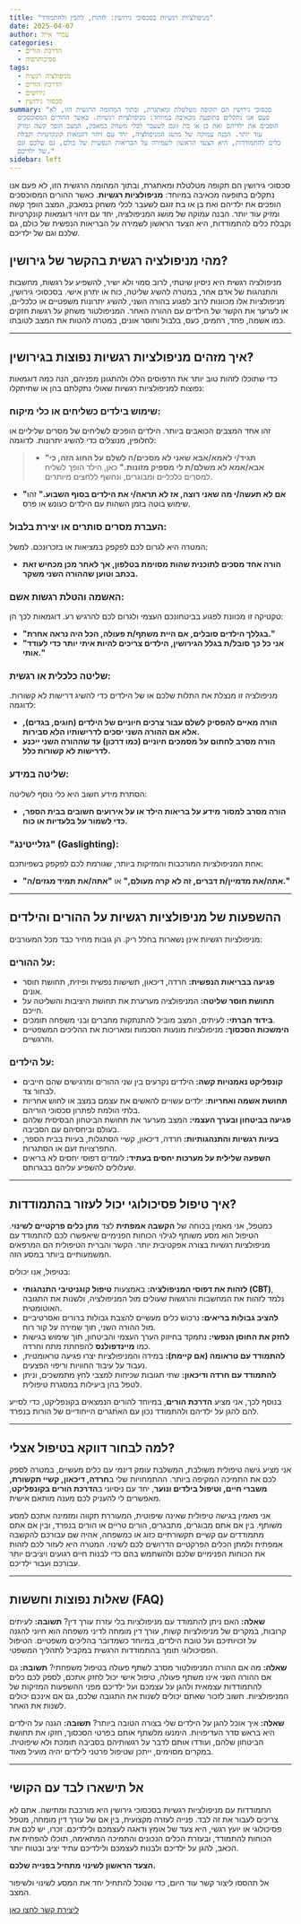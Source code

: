 ```yaml
---
title: "מניפולציות רגשיות בסכסוכי גירושין: לזהות, להבין ולהתמודד"
date: 2025-04-07
author: עמיר אייל
categories:
  - הדרכת הורים
  - פסיכותרפיה
tags:
  - מניפולציה רגשית
  - הדרכת הורים
  - גירושים
  - סכסוך גירושין
summary: "סכסוכי גירושין הם תקופה מטלטלת ומאתגרת, ובתוך המהומה הרגשית הזו, לא
  פעם אנו נתקלים בתופעה מכאיבה במיוחד: מניפולציות רגשיות. כאשר ההורים המסוכסכים
  הופכים את ילדיהם ואת בן או בת זוגם לשעבר לכלי משחק במאבק, המצב הופך קשה ומזיק
  עוד יותר. הבנה עמוקה של מושג המניפולציה, יחד עם זיהוי דוגמאות קונקרטיות וקבלת
  כלים להתמודדות, היא הצעד הראשון לשמירה על הבריאות הנפשית של כולם, גם שלכם וגם
  של ילדיכם."
sidebar: left
---
```



סכסוכי גירושין הם תקופה מטלטלת ומאתגרת, ובתוך המהומה הרגשית הזו, לא פעם אנו נתקלים בתופעה מכאיבה במיוחד: **מניפולציות רגשיות**. כאשר ההורים המסוכסכים הופכים את ילדיהם ואת בן או בת זוגם לשעבר לכלי משחק במאבק, המצב הופך קשה ומזיק עוד יותר. הבנה עמוקה של מושג המניפולציה, יחד עם זיהוי דוגמאות קונקרטיות וקבלת כלים להתמודדות, היא הצעד הראשון לשמירה על הבריאות הנפשית של כולם, גם שלכם וגם של ילדיכם.

<!--more-->

## מהי מניפולציה רגשית בהקשר של גירושין?

מניפולציה רגשית היא ניסיון שיטתי, לרוב סמוי ולא ישיר, להשפיע על רגשות, מחשבות והתנהגות של אדם אחר, במטרה להשיג שליטה, כוח או יתרון אישי. בסכסוכי גירושין, מניפולציות אלו מכוונות לרוב לפגוע בהורה השני, להשיג יתרונות משפטיים או כלכליים, או לערער את הקשר של הילדים עם ההורה האחר. המניפולטור משחק על רגשות חזקים כמו אשמה, פחד, רחמים, כעס, בלבול וחוסר אונים, במטרה להטות את המצב לטובתו.

---

## איך מזהים מניפולציות רגשיות נפוצות בגירושין?

כדי שתוכלו לזהות טוב יותר את הדפוסים הללו ולהתגונן מפניהם, הנה כמה דוגמאות נפוצות למניפולציות רגשיות שאולי נתקלתם בהן או שתיתקלו:

### שימוש בילדים כשליחים או כלי מיקוח:
זהו אחד המצבים הכואבים ביותר. הילדים הופכים לשליחים של מסרים שליליים או לחלופין, מנוצלים כדי להשיג יתרונות. לדוגמה:
>* **"תגיד/י לאמא/אבא שאני לא מסכים/ה לשלם על החוג הזה, כי אבא/אמא לא משלם/ת לי מספיק מזונות."** כאן, הילד הופך לשליח למסרים כלכליים ומבוגרים, ונחשף ללחצים מיותרים.
* **"אם לא תעשה/י מה שאני רוצה, אז לא תראה/י את הילדים בסוף השבוע."** זהו שימוש בוטה בזמן השהות עם הילדים כעונש או פרס.

### העברת מסרים סותרים או יצירת בלבול:
המטרה היא לגרום לכם לפקפק במציאות או בזכרונכם. למשל:
* **הורה אחד מסכים לתוכנית שהות מסוימת בטלפון, אך לאחר מכן מכחיש זאת בכתב וטוען שההורה השני משקר.**

### האשמה והטלת רגשות אשם:
טקטיקה זו מכוונת לפגוע בביטחונכם העצמי ולגרום לכם להרגיש רע. דוגמאות לכך הן:
* **"בגללך הילדים סובלים, אם היית משתף/ת פעולה, הכל היה נראה אחרת."**
* **"אני כל כך סובל/ת בגלל הגירושין, הילדים צריכים להיות איתי יותר כדי לעודד אותי."**

### שליטה כלכלית או רגשית:
מניפולציה זו מנצלת את התלות שלכם או של הילדים כדי להשיג דרישות לא קשורות. לדוגמה:
* **הורה מאיים להפסיק לשלם עבור צרכים חיוניים של הילדים (חוגים, בגדים), אלא אם ההורה השני יסכים לדרישותיו הלא סבירות.**
* **הורה מסרב לחתום על מסמכים חיוניים (כמו דרכון) עד שההורה השני ייכנע לדרישות לא קשורות כלל.**

### שליטה במידע:
הסתרת מידע חשוב היא כלי נוסף לשליטה:
* **הורה מסרב למסור מידע על בריאות הילד או על אירועים חשובים בבית הספר, כדי לשמור על בלעדיות או כוח.**

### "גזלייטינג" (Gaslighting):
אחת המניפולציות המורכבות והמזיקות ביותר, שגורמת לכם לפקפק בשפיותכם:
* **"אתה/את מדמיין/ת דברים, זה לא קרה מעולם,"** או **"אתה/את תמיד מגזים/ה."**

---

## ההשפעות של מניפולציות רגשיות על ההורים והילדים

מניפולציות רגשיות אינן נשארות בחלל ריק. הן גובות מחיר כבד מכל המעורבים:

### על ההורים:
* **פגיעה בבריאות הנפשית:** חרדה, דיכאון, תשישות נפשית ופיזית, תחושת חוסר אונים.
* **תחושת חוסר שליטה:** המניפולציה מערערת את תחושת היציבות והשליטה על חייכם.
* **בידוד חברתי:** לעיתים, המצב מוביל להתנתקות מחברים ובני משפחה תומכים.
* **הימשכות הסכסוך:** מניפולציות מונעות הסכמות ומאריכות את ההליכים המשפטיים והרגשיים.

### על הילדים:
* **קונפליקט נאמנויות קשה:** הילדים נקרעים בין שני ההורים ומרגישים שהם חייבים לבחור צד.
* **תחושת אשמה ואחריות:** ילדים עשויים להאשים את עצמם במצב או לחוש אחריות בלתי הולמת לפתרון סכסוכי הוריהם.
* **פגיעה בביטחון ובערך העצמי:** המצב מערער את תחושת הביטחון הבסיסית שלהם בעולם וביחסיהם עם הסביבה.
* **בעיות רגשיות והתנהגותיות:** חרדה, דיכאון, קשיי הסתגלות, בעיות בבית הספר, התפרצויות זעם או הסתגרות.
* **השפעה שלילית על מערכות יחסים בעתיד:** לומדים דפוסי יחסים לא בריאים שעלולים להשפיע עליהם בבגרותם.

---

## איך טיפול פסיכולוגי יכול לעזור בהתמודדות?

כמטפל, אני מאמין בכוחה של **הקשבה אמפתית** לצד **מתן כלים פרקטיים לשינוי**. הטיפול הוא מסע משותף לגילוי הכוחות הפנימיים שיאפשרו לכם להתמודד עם מניפולציות רגשיות בצורה אפקטיבית יותר. הקשר והברית הטיפולית הם המרפאים המשמעותיים ביותר במסע הזה.

בטיפול, אנו יכולים:
* **לזהות את דפוסי המניפולציה:** באמצעות **טיפול קוגניטיבי התנהגותי (CBT)**, נלמד לזהות את המחשבות והרגשות שעולים מול המניפולציה, ולשנות את התגובה האוטומטית.
* **להציב גבולות בריאים:** נרכוש כלים מעשיים להצבת גבולות ברורים ואסרטיביים מול ההורה השני, תוך שמירה על קור רוח.
* **לחזק את החוסן הנפשי:** נתמקד בחיזוק הערך העצמי והביטחון, תוך שימוש בגישות כמו **מיינדפולנס** להפחתת מתח וחרדה.
* **להתמודד עם טראומה (אם קיימת):** במידה והמניפולציות יצרו פגיעה טראומטית, נעבוד על עיבוד החוויות וריפוי הפצעים.
* **להתמודד עם חרדה ודיכאון:** שתי תגובות שכיחות למצבי לחץ מתמשכים, וניתן לטפל בהן ביעילות במסגרת טיפולית.

בנוסף לכך, אני מציע **הדרכת הורים**, במיוחד להורים הנמצאים בקונפליקט, כדי לסייע להם להגן על ילדיהם ולהתמודד נכון עם האתגרים הייחודיים של הורות בנפרד.

---

## למה לבחור דווקא בטיפול אצלי?

אני מציע גישה טיפולית משולבת, המשלבת עומק דינמי עם כלים מעשיים, במטרה לספק לכם את התמיכה המקיפה ביותר. ההתמחויות שלי ב**חרדה, דיכאון, קשיי תקשורת, משברי חיים, וטיפול בילדים ונוער**, יחד עם ניסיוני ב**הדרכת הורים בקונפליקט**, מאפשרים לי להעניק לכם מענה מותאם אישית.

אני מאמין בגישה טיפולית שאינה שיפוטית, המעוררת תקווה ומזמינה אתכם למסע משותף. בין אם אתם מבוגרים, מתבגרים, הורים טריים או הורים בנפרד, ובין אם אתם מתמודדים עם קשיים תקשורתיים כזוג או כמשפחה, אהיה שם עבורכם להקשבה אמפתית ולמתן הכלים הפרקטיים הדרושים לכם לשינוי. המטרה היא לעזור לכם לזהות את הכוחות הפנימיים שלכם ולהשתמש בהם כדי לבנות חיים רגועים ויציבים יותר עבורכם ועבור ילדיכם.

---

## שאלות נפוצות וחששות (FAQ)

**שאלה:** האם ניתן להתמודד עם מניפולציות בלי עזרת עורך דין?
**תשובה:** לעיתים קרובות, במקרים של מניפולציות קשות, עורך דין מומחה לדיני משפחה הוא חיוני להגנה על זכויותיכם ועל טובת הילדים, במיוחד כשמדובר בהליכים משפטיים. הטיפול הפסיכולוגי תומך בהתמודדות הרגשית במקביל לתהליך המשפטי.

**שאלה:** מה אם ההורה המניפולטור מסרב לשתף פעולה בטיפול משפחתי?
**תשובה:** גם אם ההורה השני אינו משתף פעולה, טיפול אישי יכול לחזק אתכם, לספק לכם כלים להתמודדות עצמאית ולהגן על עצמכם ועל ילדיכם מפני ההשפעות המזיקות של המניפולציות. חשוב לזכור שאתם יכולים לשנות את התגובה שלכם, גם אם אינכם יכולים לשנות את האחר.

**שאלה:** איך אוכל להגן על הילדים שלי בצורה הטובה ביותר?
**תשובה:** הגנה על הילדים היא בראש סדר העדיפויות. הימנעו מלשתף אותם בפרטי הסכסוך, חזקו את תחושת הביטחון שלהם, ועודדו אותם לדבר על רגשותיהם בסביבה תומכת ולא שיפוטית. במקרים מסוימים, ייתכן שטיפול פרטני לילדים יהיה מועיל מאוד.

---

## אל תישארו לבד עם הקושי

התמודדות עם מניפולציות רגשיות בסכסוכי גירושין היא מורכבת ומתישה. אתם לא צריכים לעבור את זה לבד. פנייה לעזרה מקצועית, בין אם של עורך דין מומחה, מטפל פסיכולוגי או יועץ רגשי, היא צעד של אומץ ודאגה לעצמכם ולילדיכם. זכרו, יש לכם את הכוחות להתמודד, ובעזרת הכלים הנכונים והתמיכה המתאימה, תוכלו להפחית את הכאב, להגן על ילדיכם ולבנות לעצמכם ולילדיכם עתיד יציב ובטוח יותר.

**הצעד הראשון לשינוי מתחיל בפנייה שלכם.**

אל תהססו ליצור קשר עוד היום, כדי שנוכל להתחיל יחד את המסע לשינוי ולשיפור המצב.

[ליצירת קשר לחצו כאן](https://www.yourwebsite.com/contact/)
